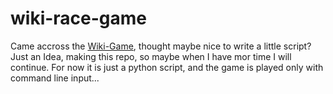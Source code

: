 # wiki-race-game
Came accross the [Wiki-Game](https://en.wikipedia.org/wiki/Wikipedia:Wiki_Game), thought maybe nice to write a little script? 
Just an Idea, making this repo, so maybe when I have mor time I will continue. For now it is just a python script, and the game is played only with command line input...
